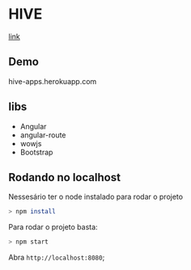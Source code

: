 # HIVE
[link](http://hive-apps.herokuapp.com/)
## Demo
hive-apps.herokuapp.com

## libs
- Angular
- angular-route
- wowjs
- Bootstrap

## Rodando no localhost
Nessesário ter o node instalado para rodar o projeto

```sh
> npm install
```

Para rodar o projeto basta:

```sh
> npm start
```

Abra `http://localhost:8080`;
